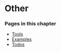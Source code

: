 # Other

### Pages in this chapter

* [Tools](tools.md)
* [Examples](examples.md)
* [Todos](todos.md)

